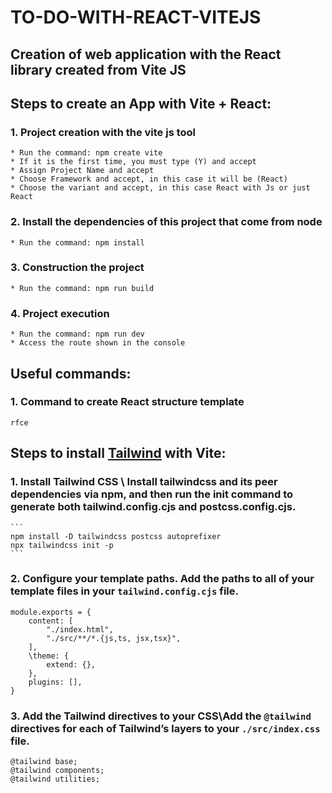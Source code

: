 # TO-DO-WITH-REACT-VITEJS
## Creation of web application with the React library created from Vite JS

## Steps to create an App with Vite + React:

### 1. Project creation with the vite js tool
    * Run the command: npm create vite
    * If it is the first time, you must type (Y) and accept
    * Assign Project Name and accept
    * Choose Framework and accept, in this case it will be (React)
    * Choose the variant and accept, in this case React with Js or just React
### 2. Install the dependencies of this project that come from node
    * Run the command: npm install
### 3. Construction the project
    * Run the command: npm run build
### 4. Project execution
    * Run the command: npm run dev
    * Access the route shown in the console

## Useful commands:

### 1. Command to create React structure template
    rfce

## Steps to install [Tailwind](https://tailwindcss.com/docs/guides/vite) with Vite:

### 1. Install Tailwind CSS \ Install tailwindcss and its peer dependencies via npm, and then run the init command to generate both tailwind.config.cjs and postcss.config.cjs.
    ```
    npm install -D tailwindcss postcss autoprefixer
    npx tailwindcss init -p
    ```

### 2. Configure your template paths. Add the paths to all of your template files in your `tailwind.config.cjs` file.
    module.exports = {
        content: [
            "./index.html",
            "./src/**/*.{js,ts, jsx,tsx}",
        ],
        \theme: {
            extend: {},
        },
        plugins: [],
    }

### 3. Add the Tailwind directives to your CSS\Add the `@tailwind` directives for each of Tailwind’s layers to your `./src/index.css` file.
    @tailwind base;
    @tailwind components;
    @tailwind utilities;

